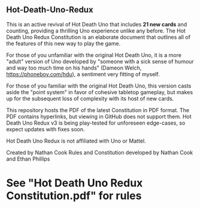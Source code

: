 ## Hot-Death-Uno-Redux
This is an active revival of Hot Death Uno that includes **21 new cards** and counting, providing a thrilling Uno experience unlike any before. The Hot Death Uno Redux Constitution is an elaborate document that outlines all of the features of this new way to play the game.

For those of you unfamiliar with the original Hot Death Uno, it is a more "adult" version of Uno developed by "someone with a sick sense of humour and way too much time on his hands" (Dameon Welch, https://phoneboy.com/hdu), a sentiment very fitting of myself.

For those of you familiar with the original Hot Death Uno, this version casts aside the "point system" in favor of cohesive tabletop gameplay, but makes up for the subsequent loss of complexity with its host of new cards.

This repository hosts the PDF of the latest Constitution in PDF format. The PDF contains hyperlinks, but viewing in GitHub does not support them. Hot Death Uno Redux v3 is being play-tested for unforeseen edge-cases, so expect updates with fixes soon.

Hot Death Uno Redux is not affiliated with Uno or Mattel.

Created by Nathan Cook
Rules and Constitution developed by Nathan Cook and Ethan Phillips

# See "Hot Death Uno Redux Constitution.pdf" for rules
